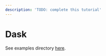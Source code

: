 ```yaml
---
description: 'TODO: complete this tutorial'
---
```


# Dask

See examples directory [here](https://github.com/DAGWorks-Inc/hamilton/tree/main/examples/dask).
